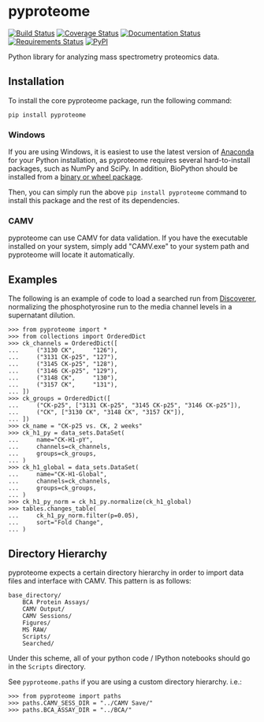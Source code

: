 # pyproteome

[![Build Status](https://img.shields.io/travis/white-lab/pyproteome.svg)](https://travis-ci.org/white-lab/pyproteome)
[![Coverage Status](https://img.shields.io/coveralls/white-lab/pyproteome.svg)](https://coveralls.io/r/white-lab/pyproteome?branch=master)
[![Documentation Status](https://readthedocs.org/projects/pyproteome/badge/?version=latest)](https://readthedocs.org/projects/pyproteome/?badge=latest)
[![Requirements Status](https://requires.io/github/white-lab/pyproteome/requirements.svg?branch=master)](https://requires.io/github/white-lab/pyproteome/requirements/?branch=master)
[![PyPI](https://img.shields.io/pypi/v/pyproteome.svg)](https://pypi.python.org/pypi/pyproteome)


Python library for analyzing mass spectrometry proteomics data.

## Installation

To install the core pyproteome package, run the following command:

```
pip install pyproteome
```

### Windows

If you are using Windows, it is easiest to use the latest version of
[Anaconda](https://www.continuum.io/downloads) for your Python installation, as
pyproteome requires several hard-to-install packages, such as NumPy and SciPy.
In addition, BioPython should be installed from a [binary or wheel package](http://biopython.org/wiki/Download).

Then, you can simply run the above `pip install pyproteome` command to install
this package and the rest of its dependencies.

### CAMV

pyproteome can use CAMV for data validation. If you have the executable
installed on your system, simply add "CAMV.exe" to your system path and
pyproteome will locate it automatically.

## Examples

The following is an example of code to load a searched run from [Discoverer](https://www.thermofisher.com/order/catalog/product/IQLAAEGABSFAKJMAUH),
normalizing the phosphotyrosine run to the media channel levels in a supernatant
dilution.

```
>>> from pyproteome import *
>>> from collections import OrderedDict
>>> ck_channels = OrderedDict([
...     ("3130 CK",     "126"),
...     ("3131 CK-p25", "127"),
...     ("3145 CK-p25", "128"),
...     ("3146 CK-p25", "129"),
...     ("3148 CK",     "130"),
...     ("3157 CK",     "131"),
... ])
>>> ck_groups = OrderedDict([
...     ("CK-p25", ["3131 CK-p25", "3145 CK-p25", "3146 CK-p25"]),
...     ("CK", ["3130 CK", "3148 CK", "3157 CK"]),
... ])
>>> ck_name = "CK-p25 vs. CK, 2 weeks"
>>> ck_h1_py = data_sets.DataSet(
...     name="CK-H1-pY",
...     channels=ck_channels,
...     groups=ck_groups,
... )
>>> ck_h1_global = data_sets.DataSet(
...     name="CK-H1-Global",
...     channels=ck_channels,
...     groups=ck_groups,
... )
>>> ck_h1_py_norm = ck_h1_py.normalize(ck_h1_global)
>>> tables.changes_table(
...     ck_h1_py_norm.filter(p=0.05),
...     sort="Fold Change",
... )
```

## Directory Hierarchy

pyproteome expects a certain directory hierarchy in order to import data files
and interface with CAMV. This pattern is as follows:

```
base_directory/
    BCA Protein Assays/
    CAMV Output/
    CAMV Sessions/
    Figures/
    MS RAW/
    Scripts/
    Searched/
```

Under this scheme, all of your python code / IPython notebooks should go in the
`Scripts` directory.

See `pyproteome.paths` if you are using a custom directory hierarchy. i.e.:

```
>>> from pyproteome import paths
>>> paths.CAMV_SESS_DIR = "../CAMV Save/"
>>> paths.BCA_ASSAY_DIR = "../BCA/"
```
